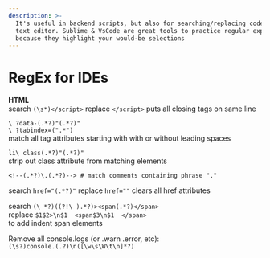 ```yaml
---  
description: >-  
  It's useful in backend scripts, but also for searching/replacing code in a  
  text editor. Sublime & VsCode are great tools to practice regular expressions  
  because they highlight your would-be selections  
---  
```

  
# RegEx for IDEs  
  
**HTML**  
search `(\s*)</script>` replace `</script>` puts all closing tags on same line  
  
`\ ?data-(.*?)"(.*?)"`  
`\ ?tabindex=(".*")`  
 match all tag attributes starting with with or without leading spaces  
  
`li\ class(.*?)"(.*?)"`  
strip out class attribute from matching elements  
  
```text  
<!--(.*?)\.(.*?)--> # match comments containing phrase "."  
```  
  
search `href="(.*?)"` replace `href=""` clears all href attributes  
  
search `(\ *?)((?!\ ).*?)><span(.*?)</span>`  
replace `$1$2>\n$1  <span$3\n$1  </span>`  
to add indent span elements  
  
Remove all console.logs \(or .warn .error, etc\):  
`(\s?)console.(.?)\n([\w\s\W\t\n]*?)`  
  
  
  
